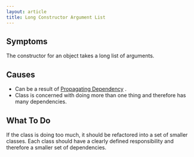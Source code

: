 ```yaml
---
layout: article
title: Long Constructor Argument List
---
```


Symptoms
--------

The constructor for an object takes a long list of arguments.

Causes
------

-   Can be a result of [Propagating Dependency](/antipatterns/propagating-dependency-antipattern.html) .
-   Class is concerned with doing more than one thing and therefore has many dependencies.

What To Do
----------

If the class is doing too much, it should be refactored into a set of smaller classes. Each class should have a clearly defined responsibility and therefore a smaller set of dependencies.
